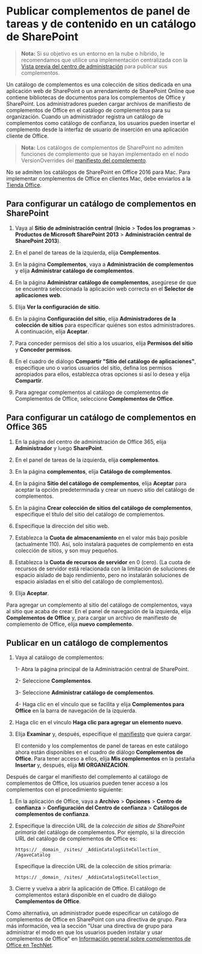 
# <a name="publish-task-pane-and-content-addins-to-a-sharepoint-catalog"></a>Publicar complementos de panel de tareas y de contenido en un catálogo de SharePoint

>**Nota:** Si su objetivo es un entorno en la nube o híbrido, le recomendamos que utilice una implementación centralizada con la [Vista previa del centro de administración](https://support.office.com/en-ie/article/Deploy-Office-Add-ins-in-the-Office-365-new-Admin-Center-737e8c86-be63-44d7-bf02-492fa7cd9c3f?ui=en-US&rs=en-IE&ad=IE) para publicar sus complementos.

Un catálogo de complementos es una colección de sitios dedicada en una aplicación web de SharePoint o un arrendamiento de SharePoint Online que contiene bibliotecas de documentos para los complementos de Office y SharePoint. Los administradores pueden cargar archivos de manifiesto de complementos de Office en el catálogo de complementos para su organización. Cuando un administrador registra un catálogo de complementos como catálogo de confianza, los usuarios pueden insertar el complemento desde la interfaz de usuario de inserción en una aplicación cliente de Office.

>**Nota:** Los catálogos de complementos de SharePoint no admiten funciones de complemento que se hayan implementado en el nodo VersionOverrides del [manifiesto del complemento](../overview/add-in-manifests.md).

No se admiten los catálogos de SharePoint en Office 2016 para Mac. Para implementar complementos de Office en clientes Mac, debe enviarlos a la [Tienda Office](http://msdn.microsoft.com/library/ff075782-1303-4517-91cc-b3d730e9b9ae%28Office.15%29.aspx).   

## <a name="to-set-up-an-addin-catalog-on-sharepoint"></a>Para configurar un catálogo de complementos en SharePoint

1. Vaya al **Sitio de administración central** (**Inicio** > **Todos los programas** > **Productos de Microsoft SharePoint 2013** > **Administración central de SharePoint 2013**).
    
2. En el panel de tareas de la izquierda, elija  **Complementos**.
    
3. En la página  **Complementos**, vaya a  **Administración de complementos** y elija **Administrar catálogo de complementos**.
    
4. En la página  **Administrar catálogo de complementos**, asegúrese de que se encuentra seleccionada la aplicación web correcta en el  **Selector de aplicaciones web**.
    
5. Elija  **Ver la configuración de sitio**.
    
6. En la página  **Configuración del sitio**, elija  **Administradores de la colección de sitios** para especificar quiénes son estos administradores. A continuación, elija **Aceptar**.
    
7. Para conceder permisos del sitio a los usuarios, elija  **Permisos del sitio** y **Conceder permisos**.
    
8. En el cuadro de diálogo  **Compartir "Sitio del catálogo de aplicaciones"**, especifique uno o varios usuarios del sitio, defina los permisos apropiados para ellos, establezca otras opciones si así lo desea y elija  **Compartir**.
    
9. Para agregar complementos al catálogo de complementos de Complementos de Office, seleccione **Complementos de Office**.

## <a name="to-set-up-an-addin-catalog-on-office-365"></a>Para configurar un catálogo de complementos en Office 365

1. En la página del centro de administración de Office 365, elija **Administrador** y luego **SharePoint**.
    
2. En el panel de tareas de la izquierda, elija  **complementos**.
    
3. En la página  **complementos**, elija  **Catálogo de complementos**.
    
4. En la página  **Sitio del catálogo de complementos**, elija  **Aceptar** para aceptar la opción predeterminada y crear un nuevo sitio del catálogo de complementos.
    
5. En la página  **Crear colección de sitios del catálogo de complementos**, especifique el título del sitio del catálogo de complementos.
    
6. Especifique la dirección del sitio web.
    
7. Establezca la  **Cuota de almacenamiento** en el valor más bajo posible (actualmente 110). Así, solo instalará paquetes de complemento en esta colección de sitios, y son muy pequeños.
    
8. Establezca la  **Cuota de recursos de servidor** en 0 (cero). (La cuota de recursos de servidor está relacionada con la limitación de soluciones de espacio aislado de bajo rendimiento, pero no instalarán soluciones de espacio aisladas en el sitio del catálogo de complementos).
    
9. Elija  **Aceptar**.
    
Para agregar un complemento al sitio del catálogo de complementos, vaya al sitio que acaba de crear. En el panel de navegación de la izquierda, elija  **Complementos de Office** y, para cargar un archivo de manifiesto de complemento de Office, elija **nuevo complemento**.    

## <a name="publish-to-an-addin-catalog"></a>Publicar en un catálogo de complementos


1. Vaya al catálogo de complementos:

    1- Abra la página principal de la Administración central de SharePoint.
    
    2- Seleccione **Complementos**.
    
    3- Seleccione **Administrar catálogo de complementos**.
    
    4- Haga clic en el vínculo que se facilita y elija **Complementos para Office** en la barra de navegación de la izquierda.
    
2. Haga clic en el vínculo **Haga clic para agregar un elemento nuevo**.
    
3. Elija **Examinar** y, después, especifique el [manifiesto](../../docs/overview/add-in-manifests.md) que quiera cargar.
    
    El contenido y los complementos de panel de tareas en este catálogo ahora están disponibles en el cuadro de diálogo **Complementos de Office**. Para tener acceso a ellos, elija **Mis complementos** en la pestaña **Insertar** y, después, elija **MI ORGANIZACIÓN**.
    
Después de cargar el manifiesto del complemento al catálogo de complementos de Office, los usuarios pueden tener acceso a los complementos con el procedimiento siguiente:


1. En la aplicación de Office, vaya a **Archivo**  >  **Opciones**  >  **Centro de confianza**  >  **Configuración del Centro de confianza**  >  **Catálogos de complementos de confianza**.
    
2. Especifique la dirección URL de la _colección de sitios de SharePoint primaria_ del catálogo de complementos. Por ejemplo, si la dirección URL del catálogo de complementos de Office es:
    
    `https:// _domain_ /sites/ _AddinCatalogSiteCollection_ /AgaveCatalog`
    
    Especifique la dirección URL de la colección de sitios primaria:
    
    `https:// _domain_ /sites/ _AddinCatalogSiteCollection_`
    
3. Cierre y vuelva a abrir la aplicación de Office. El catálogo de complementos estará disponible en el cuadro de diálogo **Complementos de Office**.
    
Como alternativa, un administrador puede especificar un catálogo de complementos de Office en SharePoint con una directiva de grupo. Para más información, vea la sección "Usar una directiva de grupo para administrar el modo en que los usuarios pueden instalar y usar complementos de Office" en [Información general sobre complementos de Office en TechNet](https://technet.microsoft.com/en-us/library/jj219429.aspx).

